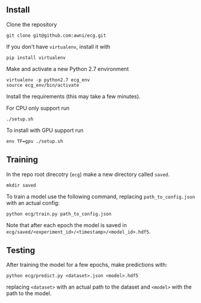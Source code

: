## Install 

Clone the repository

```
git clone git@github.com:awni/ecg.git
```

If you don't have `virtualenv`, install it with

```
pip install virtualenv
```

Make and activate a new Python 2.7 environment

```
virtualenv -p python2.7 ecg_env
source ecg_env/bin/activate
```

Install the requirements (this may take a few minutes).

For CPU only support run
```
./setup.sh
```

To install with GPU support run
```
env TF=gpu ./setup.sh
```

## Training

In the repo root direcotry (`ecg`) make a new directory called `saved`.

```
mkdir saved
```

To train a model use the following command, replacing `path_to_config.json`
with an actual config:

```
python ecg/train.py path_to_config.json
```

Note that after each epoch the model is saved in
`ecg/saved/<experiment_id>/<timestamp>/<model_id>.hdf5`.


## Testing

After training the model for a few epochs, make predictions with:

```
python ecg/predict.py <dataset>.json <model>.hdf5
```

replacing `<dataset>` with an actual path to the dataset and `<model>` with the
path to the model.




